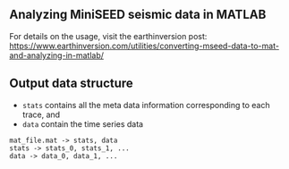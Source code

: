 ## Analyzing MiniSEED seismic data in MATLAB 

For details on the usage, visit the earthinversion post: https://www.earthinversion.com/utilities/converting-mseed-data-to-mat-and-analyzing-in-matlab/

## Output data structure

- `stats` contains all the meta data information corresponding to each trace, and
- `data` contain the time series data

```
mat_file.mat -> stats, data
stats -> stats_0, stats_1, ...
data -> data_0, data_1, ...
```
